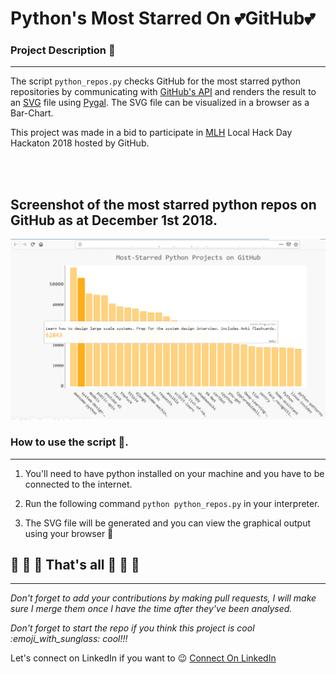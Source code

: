 Python's Most Starred On  :two_hearts:GitHub:two_hearts: 
=======================================================


### Project Description :scroll:
________________________________
The script ```python_repos.py```  checks GitHub for 
the most starred python repositories by communicating with
[GitHub's API](https://api.github.com/search/repositories?q=language:python&sort=stars "https://api.github.com/search/repositories?q=language:python&sort=stars")
and renders the result to an [SVG](https://en.wikipedia.org/wiki/Scalable_Vector_Graphics "") file using 
[Pygal](https://github.com/Kozea/pygal "Pygal's GitHub Repo").
The SVG file can be visualized in a browser as a Bar-Chart.

This project was made in a bid to participate in [MLH]( https://localhackday.mlh.io/ "") Local Hack Day Hackaton 2018 hosted by GitHub.

<br>
<br>

## Screenshot of the most starred python repos on GitHub as at December 1st 2018.

![Image Screenshot](view.png "Screen-Shot of SVG rendered result")

### How to use the script :closed_book:.
________________________________________
1. You'll need to have python installed on your machine and you have to be connected to the internet.

3. Run the following command ```python python_repos.py``` in your interpreter.

4. The SVG file will be generated and you can view the graphical output using your browser :wine_glass:

## <strong>:tada: :tada: :tada: That's all :tada: :tada: :tada:</strong>
__________________________________________________

<em>Don't forget to add your contributions by making pull requests, I will make sure I merge them once I have the time after they've been analysed.<br>

Don't forget to start the repo if you think this project is cool :emoji_with_sunglass: cool!!!

</em>

Let's connect on LinkedIn if you want to :wink: [Connect On LinkedIn]( https://www.linkedin.com/in/chukwu-daniel-chibueze/ "   LinkedIn")


